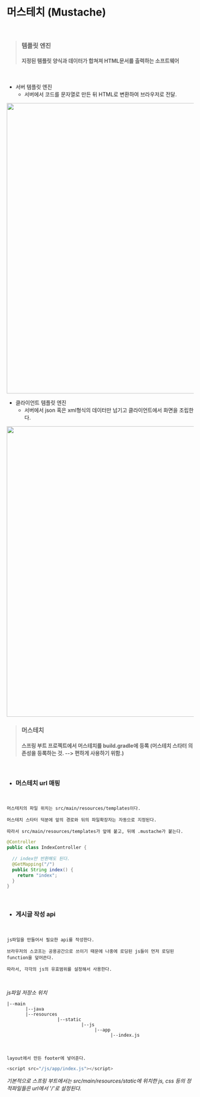 # 머스테치 (Mustache)   

<br>

>### 템플릿 엔진   
>#### 지정된 템플릿 양식과 데이터가 합쳐져 HTML문서를 출력하는 소프트웨어   


<br>

- 서버 템플릿 엔진   
    - 서버에서 코드를 문자열로 만든 뒤 HTML로 변환하여 브라우저로 전달.   
    

<img src ="https://user-images.githubusercontent.com/52434993/109408212-85330480-79ca-11eb-91e2-0d09f6ff8352.png" width="780px">   


<br>

- 클라이언트 템플릿 엔진   
    - 서버에서 json 혹은 xml형식의 데이터만 넘기고 클라이언트에서 화면을 조립한다.   
    
<img src ="https://user-images.githubusercontent.com/52434993/109408226-ae539500-79ca-11eb-8581-27ce4c4d7a6e.png" width="780px">   

<br>


>### 머스테치    
>#### 스프링 부트 프로젝트에서 머스테치를 build.gradle에 등록 (머스테치 스타터 의존성을 등록하는 것. --> 편하게 사용하기 위함.)

<br>

- ### 머스테치 url 매핑    

<br>

`머스테치의 파일 위치는 src/main/resources/templates이다.`   

`머스테치 스타터 덕분에 앞의 경로와 뒤의 파일확장자는 자동으로 지정된다.`   

`따라서 src/main/resources/templates가 앞에 붙고, 뒤에 .mustache가 붙는다.`   

```java
@Controller
public class IndexController {
    
  // index만 반환해도 된다.  
  @GetMapping("/")
  public String index() {
    return "index";
  }
}
```   

<br>

- ### 게시글 작성 api   

<br>

`js파일을 만들어서 필요한 api를 작성한다.`    

`브라우저의 스코프는 공용공간으로 쓰이기 때문에 나중에 로딩된 js들이 먼저 로딩된 function을 덮어쓴다.`   

`따라서, 각각의 js의 유효범위를 설정해서 사용한다.`

<br>

*js파일 저장소 위치*   

```
|--main
       |--java
       |--resources
                   |--static
                            |--js
                                 |--app
                                       |--index.js
```   

<br>

`layout에서 만든 footer에 넣어준다.`   


```javascript
<script src="/js/app/index.js"></script>
```
*기본적으로 스프링 부트에서는 src/main/resources/static에 위치한 js, css 등의 정적파일들은 url에서 '/'로 설정된다.*     


